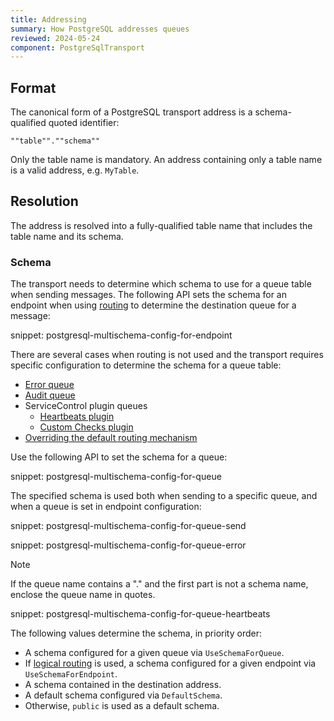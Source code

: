 ```yaml
---
title: Addressing
summary: How PostgreSQL addresses queues
reviewed: 2024-05-24
component: PostgreSqlTransport
---
```


## Format

The canonical form of a PostgreSQL transport address is a schema-qualified quoted identifier:

```text
""table"".""schema""
```

Only the table name is mandatory. An address containing only a table name is a valid address, e.g. `MyTable`.

## Resolution

The address is resolved into a fully-qualified table name that includes the table name and its schema.

### Schema

The transport needs to determine which schema to use for a queue table when sending messages. The following API sets the schema for an endpoint when using [routing](/nservicebus/messaging/routing.md) to determine the destination queue for a message:

snippet: postgresql-multischema-config-for-endpoint

There are several cases when routing is not used and the transport requires specific configuration to determine the schema for a queue table:

- [Error queue](/nservicebus/recoverability/configure-error-handling.md#configure-the-error-queue-address)
- [Audit queue](/nservicebus/operations/auditing.md#configuring-auditing)
- ServiceControl plugin queues
  - [Heartbeats plugin](/monitoring/heartbeats/install-plugin.md)
  - [Custom Checks plugin](/monitoring/custom-checks/install-plugin.md)
- [Overriding the default routing mechanism](/nservicebus/messaging/send-a-message.md#overriding-the-default-routing)

Use the following API to set the schema for a queue:

snippet: postgresql-multischema-config-for-queue

The specified schema is used both when sending to a specific queue, and when a queue is set in endpoint configuration:

snippet: postgresql-multischema-config-for-queue-send

snippet: postgresql-multischema-config-for-queue-error

> [!NOTE]
> If the queue name contains a "." and the first part is not a schema name, enclose the queue name in quotes.

snippet: postgresql-multischema-config-for-queue-heartbeats

The following values determine the schema, in priority order:

* A schema configured for a given queue via `UseSchemaForQueue`.
* If [logical routing](/nservicebus/messaging/routing.md#command-routing) is used, a schema configured for a given endpoint via `UseSchemaForEndpoint`.
* A schema contained in the destination address.
* A default schema configured via `DefaultSchema`.
* Otherwise, `public` is used as a default schema.
